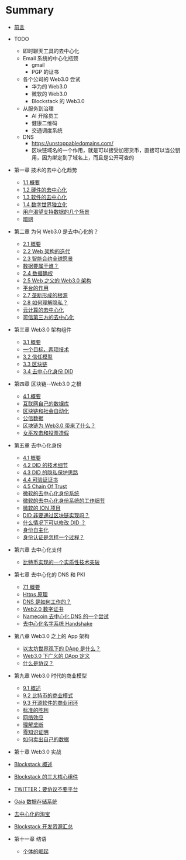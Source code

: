 # Summary

* [前言](intro.md)

* TODO
  - 即时聊天工具的去中心化
  - Email 系统的中心化瓶颈
    - gmail
    - PGP 的证书
  - 各个公司的 Web3.0 尝试
    - 华为的 Web3.0
    - 微软的 Web3.0
    - Blockstack 的 Web3.0
  - 从服务到治理
    - AI 开除员工
    - 健康二维码
    - 交通调度系统
  - DNS
    - https://unstoppabledomains.com/
    - 区块链域名的一个作用，就是可以接受加密货币，直接可以当公钥用，因为绑定到了域名上，而且是公开可查的

* 第一章 技术的去中心化趋势
  * [1.1 概要](01-tech/intro.md)
  * [1.2 硬件的去中心化](01-tech/hardware.md)
  * [1.3 软件的去中心化](01-tech/opensource.md)
  * [1.4 数字世界独立化](01-tech/decouple.md)
  * [用户渴望支持数据的几个场景](01-tech/cases.md)
  * [暗网](01-tech/dark.md)

* 第二章 为何 Web3.0 是去中心化的？
  * [2.1 概要](02-web3/intro.md)
  * [2.2 Web 架构的迭代](02-web3/history.md)
  * [2.3 智能合约全球愿景](02-web3/smart-c.md)
  * [数据要属于谁？](02-web3/who.md)
  * [2.4 数据确权](02-web3/own-data.md)
  * [2.5 Web 之父的 Web3.0 架构](02-web3/lee.md)
  * [平台的作用](02-web3/platform.md)
  * [2.7 垄断形成的根源](02-web3/monoply.md)
  * [2.8 如何理解隐私？](02-web3/crypto.md)
  * [云计算的去中心化](02-web3/cloud.md)
  * [可信第三方的去中心化](02-web3/ttp.md)

* 第三章 Web3.0 架构组件
  * [3.1 概要](03-comp/intro.md)
  * [一个目标，两项技术](03-comp/123.md)
  * [3.2 信任模型](03-comp/upgrade.md)
  * [3.3 区块链](03-comp/chain.md)
  * [3.4 去中心化身份 DID](03-comp/did.md)

* 第四章 区块链--Web3.0 之根
  * [4.1 概要](04-blockchain/intro.md)
  * [互联网自己的数据库](04-blockchain/base.md)
  * [区块链和社会自动化](04-blockchain/auto.md)
  * [公信数据](04-blockchain/trusted-data.md)
  * [区块链为 Web3.0 带来了什么？](04-blockchain/gift.md)
  * [女巫攻击和投票造假](04-blockchain/sybil.md)
  
* 第五章 去中心化身份
  * [4.1 概要](05-did/intro.md)
  * [4.2 DID 的技术细节](05-did/details.md)
  * [4.3 DID 的隐私保护思路](05-did/privacy.md)
  * [4.4 可验证证书](05-did/vc.md)
  * [4.5 Chain Of Trust](05-did/cot.md)
  * [微软的去中心化身份系统](05-did/micro.md)
  * [微软的去中心化身份系统的工作细节](05-did/get.md)
  * [微软的 ION 项目](05-did/ion.md)
  * [DID 非要通过区块链实现吗？](05-did/why-chain.md)
  * [什么情况下可以修改 DID ？](05-did/modify.md)
  * [身份自主化](05-did/self-id.md)
  * [身份认证是怎样一个过程？](05-did/auth.md)

* 第六章 去中心化支付
  * [比特币实现的一个实质性技术突破](06-pay/bitcoin.md)

* 第七章 去中心化的 DNS 和 PKI
  * [7.1 概要](07-pki/intro.md)
  * [Https 原理](07-pki/https.md)
  * [DNS 是如何工作的？](07-pki/dns.md)
  * [Web2.0 数字证书](x)
  * [Namecoin 去中心化 DNS 的一个尝试](07-pki/namecoin.md)
  * [去中心化名字系统 Handshake](07-pki/handshake.md)

* 第八章 Web3.0 之上的 App 架构
  * [以太坊世界观下的 DApp 是什么？](08-app/e-dapp.md)
  * [Web3.0 下广义的 DApp 定义](08-app/my-dapp.md)
  * [什么是协议？](08-app/protocol.md)

* 第九章 Web3.0 时代的商业模型
  * [9.1 概述](09-model/intro.md)
  * [9.2 比特币的商业模式](09-model/co.md)
  * [9.3 开源软件的商业闭环](09-model/linux.md)
  * [标准的胜利](09-model/std.md)
  * [网络效应](09-model/network-effect.md)
  * [理解垄断](09-model/monoply.md)
  * [零知识证明](09-model/zk.md)
  * [如何卖出自己的数据](09-model/sell.md)

* 第十章 Web3.0 实战
 * [Blockstack 概述](10-blsk/bs-intro.md)
 * [Blockstack 的三大核心组件](10-blsk/three.md)
 * [TWITTER：要协议不要平台](02-web3/p-n-p.md)
 * [Gaia 数据存储系统](10-blsk/gaia.md)
 * [去中心化的淘宝](10-blsk/bazzar.md)
 * [Blockstack 开发资源汇总](10-blsk/refs.md)

* 第十一章 结语
  * [个体的崛起](11-end/individual.md)
